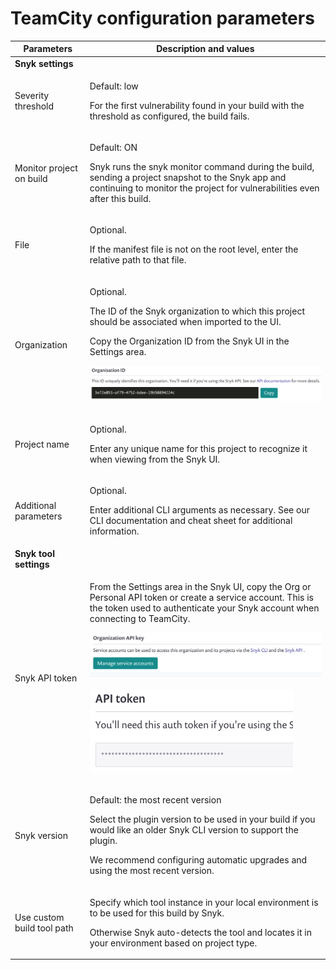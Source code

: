 # TeamCity configuration parameters

| **Parameters**             | **Description and values**                                                                                                                                                                                                                                                                                                                                                                                                    |
| -------------------------- | ----------------------------------------------------------------------------------------------------------------------------------------------------------------------------------------------------------------------------------------------------------------------------------------------------------------------------------------------------------------------------------------------------------------------------- |
| **Snyk settings**          |                                                                                                                                                                                                                                                                                                                                                                                                                               |
| Severity threshold         | <p>Default: low</p><p>For the first vulnerability found in your build with the threshold as configured, the build fails.</p>                                                                                                                                                                                                                                                                                                  |
| Monitor project on build   | <p>Default: ON</p><p>Snyk runs the snyk monitor command during the build, sending a project snapshot to the Snyk app and continuing to monitor the project for vulnerabilities even after this build.</p>                                                                                                                                                                                                                     |
| File                       | <p>Optional.</p><p>If the manifest file is not on the root level, enter the relative path to that file.</p>                                                                                                                                                                                                                                                                                                                   |
| Organization               | <p>Optional.</p><p>The ID of the Snyk organization to which this project should be associated when imported to the UI.</p><p>Copy the Organization ID from the Snyk UI in the Settings area.</p><p><img src="../../../.gitbook/assets/uuid-dfede20b-acb5-fc08-8d1d-59e8476240a5-en.png" alt="image6.png"></p>                                                                                                                 |
| Project name               | <p>Optional.</p><p>Enter any unique name for this project to recognize it when viewing from the Snyk UI.</p>                                                                                                                                                                                                                                                                                                                  |
| Additional parameters      | <p>Optional.</p><p>Enter additional CLI arguments as necessary. See our CLI documentation and cheat sheet for additional information.</p>                                                                                                                                                                                                                                                                                     |
| **Snyk tool settings**     |                                                                                                                                                                                                                                                                                                                                                                                                                               |
| Snyk API token             | <p>From the Settings area in the Snyk UI, copy the Org or Personal API token or create a service account. This is the token used to authenticate your Snyk account when connecting to TeamCity.</p><p><img src="../../../.gitbook/assets/uuid-c27d25fc-00a7-f0f4-261c-d0d9f8653d1d-en.png" alt="image7.png"></p><p><img src="../../../.gitbook/assets/uuid-be0e9602-023b-99a4-f08c-eded5ea77dac-en.png" alt="image8.png"></p> |
| Snyk version               | <p>Default: the most recent version</p><p>Select the plugin version to be used in your build if you would like an older Snyk CLI version to support the plugin.</p><p>We recommend configuring automatic upgrades and using the most recent version.</p>                                                                                                                                                                      |
| Use custom build tool path | <p>Specify which tool instance in your local environment is to be used for this build by Snyk.</p><p>Otherwise Snyk auto-detects the tool and locates it in your environment based on project type.</p>                                                                                                                                                                                                                       |
